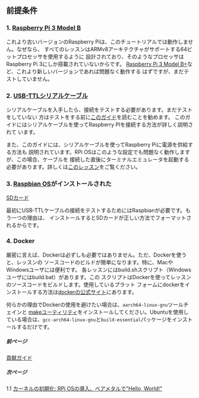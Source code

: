 ## 前提条件

### 1. [Raspberry Pi 3 Model B](https://www.raspberrypi.org/products/raspberry-pi-3-model-b/)

これより古いバージョンのRaspberry Piは、このチュートリアルでは動作しません。なぜなら、
すべてのレッスンはARMv8アーキテクチャがサポートする64ビットプロセッサを使用するように
設計されており、そのようなプロセッサはRaspberry Pi 3にしか搭載されていないからです。
[Raspberry Pi 3 Model B+](https://www.raspberrypi.org/products/raspberry-pi-3-model-b-plus/)など、これより新しいバージョンであれば問題なく動作する
はずですが、まだテストしていません。

### 2. [USB-TTLシリアルケーブル](https://www.amazon.com/s/ref=nb_sb_noss_2?url=search-alias%3Daps&field-keywords=usb+to+ttl+serial+cable&rh=i%3Aaps%2Ck%3Ausb+to+ttl+serial+cable)

シリアルケーブルを入手したら、接続をテストする必要があります。まだテストをしていない
方はテストをする前に[このガイド](https://cdn-learn.adafruit.com/downloads/pdf/adafruits-raspberry-pi-lesson-5-using-a-console-cable.pdf)を読むことを勧めます。
このガイドにはシリアルケーブルを使ってRaspberry PIを接続する方法が詳しく説明されて
います。

また、このガイドには、シリアルケーブルを使ってRaspberry Piに電源を供給する方法も
説明されています。RPi OSはこのような設定でも問題なく動作しますが、この場合、ケーブルを
接続した直後にターミナルエミュレータを起動する必要があります。詳しくは[このレッスン](https://github.com/s-matyukevich/raspberry-pi-os/issues/2)をご覧ください。

### 3. [Raspbian OS](https://www.raspberrypi.org/downloads/raspbian/)がインストールされた
[SDカード](https://www.raspberrypi.org/documentation/installation/sd-cards.md)

最初にUSB-TTLケーブルの接続をテストするためにはRaspbianが必要です。もう一つの理由は、
インストールするとSDカードが正しい方法でフォーマットされるからです。

### 4. Docker

厳密に言えば、Dockerは必ずしも必要ではありません。ただ、Dockerを使うと、レッスンの
ソースコードのビルドが簡単になります。特に、MacやWindowsユーザには便利です。
各レッスンにはbuild.shスクリプト（Windowsユーザにはbuild.bat）があります。この
スクリプトはDockerを使ってレッスンのソースコードをビルドします。使用しているプラット
フォームにdockerをインストールする方法は[dockerの公式サイト](https://docs.docker.com/engine/installation/)にあります。

何らかの理由でDockerの使用を避けたい場合は、`aarch64-linux-gnu`ツールチェインと
[makeユーティリティ](http://www.math.tau.ac.il/~danha/courses/software1/make-intro.html)をインストールしてください。Ubuntuを使用している場合は、`gcc-arch64-linux-gnu`と`build-essential`パッケージをインストールするだけです。

##### 前ページ

[貢献ガイド](../ja/Contributions.md)

##### 次ページ

1.1 [カーネルの初期化: RPi OSの導入、ベアメタルで"Hello, World!"](lesson01/rpi-os.md)
